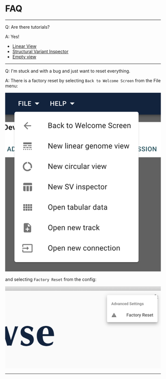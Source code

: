 # FAQ

---

Q: Are there tutorials?

A: Yes!

- [Linear View](linear-genome.md)
- [Structural Variant Inspector](structural-variant-inspector.md)
- [Empty view](empty-view.md)

---

Q: I'm stuck and with a bug and just want to reset everything.

A: There is a factory reset by selecting `Back to Welcome Screen` from the File menu:

![](images/AddNewViews.png)

and selecting `Factory Reset` from the config:

![](images/FactoryReset.png)

---
